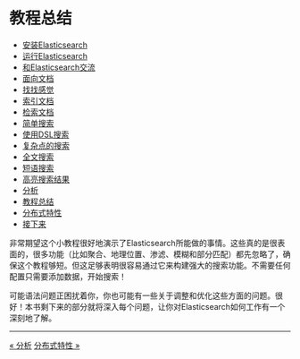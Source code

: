 
教程总结
=======

* [安装Elasticsearch](installing-elasticsearch.md)
* [运行Elasticsearch](running-elasticsearch.md)
* [和Elasticsearch交流](talking-to-elasticsearch.md)
* [面向文档](document-oriented.md)
* [找找感觉](finding-your-feet.md)
* [索引文档](indexing-employee-documents.md)
* [检索文档](retrieving-a-document.md)
* [简单搜索](search-lite.md)
* [使用DSL搜索](search-with-query-dsl.md)
* [复杂点的搜索](more-complicated-searches.md)
* [全文搜索](full-text-search.md)
* [短语搜索](phrase-search.md)
* [高亮搜索结果](highlighting-our-searches.md)
* [分析](analytics.md)
* [教程总结](tutorial-conclusion.md)
* [分布式特性](distributed-nature.md)
* [接下来](next-steps.md)


非常期望这个小教程很好地演示了Elasticsearch所能做的事情。这些真的是很表面的，很多功能（比如聚合、地理位置、渗滤、模糊和部分匹配）都先忽略了，确保这个教程够短。但这足够表明很容易通过它来构建强大的搜索功能。不需要任何配置只需要添加数据，开始搜索！

可能语法问题正困扰着你，你也可能有一些关于调整和优化这些方面的问题。很好！本书剩下来的部分就将深入每个问题，让你对Elasticsearch如何工作有一个深刻地了解。

---------------

[« 分析](analytics.md)      [分布式特性 »](distributed-nature.md)

